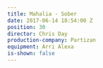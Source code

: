 ```yaml
---
title: Mahalia - Sober
date: 2017-06-14 18:54:00 Z
position: 30
director: Chris Day
production-company: Partizan
equipment: Arri Alexa
is-shown: false
---
```


